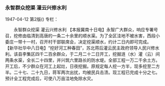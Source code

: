 ### 永智群众挖渠  灌云兴修水利

1947-04-12
第2版()
专栏：

　　永智群众挖渠
    灌云兴修水利
    【本报冀南十日电】永智广大群众，响应专署号召，挖修由临清到高唐的一条二十余里的顺水渠。为了全区洼地不被水害，西段小委庄一带十一村，召开村干部联席会，决定挖渠顺水，约计二日内即可完成。
    【新华社华中八日电】“挖好河工种春田”，苏北蒋后灌云民主政府领导人民兴修水利。该县李集区四千二百余群众，于二月二十二日开工，挖掘涟（水）灌（云）间两条水渠，全长二十四里，并兴筑六里路长的防水堤。全部工程一万二千余土方。开工后，不少群众在河工上起灶，日夜挖掘。原规定每人挖一方半，现多挖至二方半。二十七、二十九日，蒋军两次出扰，均被民兵击溃。现工程已完成十分之七。预计全工程完成后，可使八万亩洼地免除水灾。
